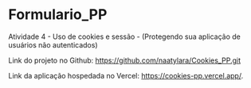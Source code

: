 # Formulario_PP
Atividade 4 - Uso de cookies e sessão - (Protegendo sua aplicação de usuários não autenticados)

Link do projeto no Github: https://github.com/naatylara/Cookies_PP.git

Link da aplicação hospedada no Vercel: https://cookies-pp.vercel.app/.

